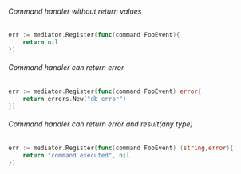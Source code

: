 
###### Command handler without return values

```go
err := mediator.Register(func(command FooEvent){
    return nil
})
```

###### Command handler can return error

```go
err := mediator.Register(func(command FooEvent) error{
    return errors.New("db error")
})
```

###### Command handler can return error and result(any type)

```go
err := mediator.Register(func(command FooEvent) (string,error){
    return "command executed", nil
})
```
